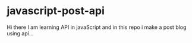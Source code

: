 # javascript-post-api
Hi there I am learning API in javaScript and in this repo i make a post blog using api...
